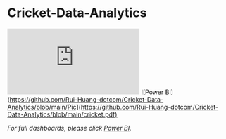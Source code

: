 # Cricket-Data-Analytics
![Analysis](https://github.com/Rui-Huang-dotcom/Cricket-Data-Analytics/blob/main/primary_and_secondary_analysis.pdf)
![Power BI](https://github.com/Rui-Huang-dotcom/Cricket-Data-Analytics/blob/main/Pic](https://github.com/Rui-Huang-dotcom/Cricket-Data-Analytics/blob/main/cricket.pdf)

*For full dashboards, please click [Power BI](https://app.powerbi.com/links/M7rMkxQfS5?ctid=26ccfbb4-7816-4f43-a236-b6fffb84cfc1&pbi_source=linkShare&bookmarkGuid=2ea23a3d-0232-4413-9d6c-13a8f17ce8e5).*
